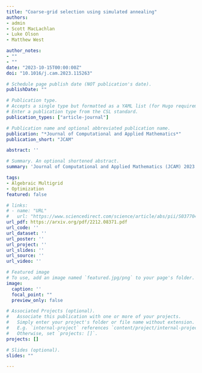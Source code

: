 ```yaml
---
title: "Coarse-grid selection using simulated annealing"
authors:
- admin
- Scott MacLachlan
- Luke Olson
- Matthew West

author_notes:
- ""
- ""
date: "2023-10-15T00:00:00Z"
doi: "10.1016/j.cam.2023.115263"

# Schedule page publish date (NOT publication's date).
publishDate: ""

# Publication type.
# Accepts a single type but formatted as a YAML list (for Hugo requirements).
# Enter a publication type from the CSL standard.
publication_types: ["article-journal"]

# Publication name and optional abbreviated publication name.
publication: "*Journal of Computational and Applied Mathematics*"
publication_short: "JCAM"

abstract: ''

# Summary. An optional shortened abstract.
summary: 'Journal of Computational and Applied Mathematics (JCAM) 2023'

tags:
- Algebraic Multigrid
- Optimization
featured: false

# links:
# - name: "URL"
#   url: "https://www.sciencedirect.com/science/article/abs/pii/S0377042723002078"
url_pdf: https://arxiv.org/pdf/2212.08371.pdf
url_code: ''
url_dataset: ''
url_poster: ''
url_project: ''
url_slides: ''
url_source: ''
url_video: ''

# Featured image
# To use, add an image named `featured.jpg/png` to your page's folder. 
image:
  caption: ''
  focal_point: ""
  preview_only: false

# Associated Projects (optional).
#   Associate this publication with one or more of your projects.
#   Simply enter your project's folder or file name without extension.
#   E.g. `internal-project` references `content/project/internal-project/index.md`.
#   Otherwise, set `projects: []`.
projects: []

# Slides (optional).
slides: ""

---
```



